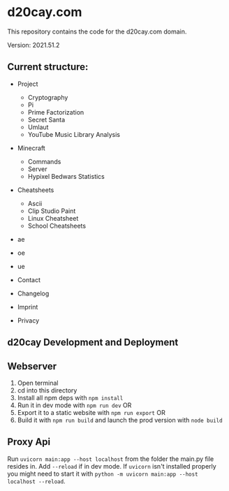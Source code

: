 # d20cay.com

This repository contains the code for the d20cay.com domain.

Version: 2021.51.2

## Current structure:

- Project
  - Cryptography
  - Pi
  - Prime Factorization
  - Secret Santa
  - Umlaut
  - YouTube Music Library Analysis
- Minecraft
  - Commands
  - Server
  - Hypixel Bedwars Statistics
- Cheatsheets
  - Ascii
  - Clip Studio Paint  
  - Linux Cheatsheet  
  - School Cheatsheets

- ae  
- oe  
- ue

- Contact

- Changelog
- Imprint
- Privacy

## d20cay Development and Deployment

## Webserver

1. Open terminal
2. cd into this directory
3. Install all npm deps with `npm install`
4. Run it in dev mode with `npm run dev` OR
5. Export it to a static website with `npm run export` OR
6. Build it with `npm run build` and launch the prod version with `node build`

## Proxy Api

Run `uvicorn main:app --host localhost` from the folder the main.py file resides in. Add `--reload` if in dev mode.
If `uvicorn` isn't installed properly you might need to start it
with `python -m uvicorn main:app --host localhost --reload`.
